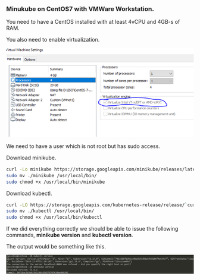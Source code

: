 ### Minukube on CentOS7 with VMWare Workstation.

You need to have a CentOS installed with at least 4vCPU and 4GB-s of RAM.

You also need to enable virtualization.

![virt](./pics/virt.PNG)

We need to have a user which is not root but has sudo access.

Download minikube.

``` bash
curl -Lo minikube https://storage.googleapis.com/minikube/releases/latest/minikube-linux-amd64 
sudo mv ./minikube /usr/local/bin/
sudo chmod +x /usr/local/bin/minikube
```

Download kubectl.

``` bash
curl -LO https://storage.googleapis.com/kubernetes-release/release/`curl -s https://storage.googleapis.com/kubernetes-release/release/stable.txt`/bin/linux/amd64/kubectl
sudo mv ./kubectl /usr/local/bin/
sudo chmod +x /usr/local/bin/kubectl
```

If we did everything correctly we should be able to issue the following commands, **minikube version** and **kubectl version**.

The output would be something like this.

![version](./pics/version.PNG)


